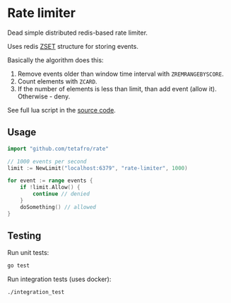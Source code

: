 # Rate limiter

Dead simple distributed redis-based rate limiter.

Uses redis [ZSET](https://redis.io/topics/data-types#sorted-sets) structure for
storing events.

Basically the algorithm does this:

1. Remove events older than window time interval with `ZREMRANGEBYSCORE`.
2. Count elements with `ZCARD`.
3. If the number of elements is less than limit, than add event (allow it). Otherwise - deny.

See full lua script in the [source code](https://github.com/tetafro/rate/blob/master/limiter.go#L109).

## Usage

```go
import "github.com/tetafro/rate"

// 1000 events per second
limit := NewLimit("localhost:6379", "rate-limiter", 1000)

for event := range events {
    if !limit.Allow() {
        continue // denied
    }
    doSomething() // allowed
}
```

## Testing

Run unit tests:
```sh
go test
```

Run integration tests (uses docker):
```sh
./integration_test
```
